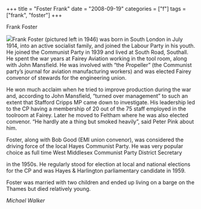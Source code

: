 +++
title = "Foster Frank"
date = "2008-09-19"
categories = ["f"]
tags = ["frank", "foster"]
+++

Frank Foster

![](http://79.170.40.183/grahamstevenson.me.uk/images/stories/frankfoster46.jpg)Frank Foster (pictured left in 1946) was born in South London in July 1914, into an active socialist family, and joined the Labour Party in his youth. He joined the Communist Party in 1939 and lived at South Road, Southall. He spent the war years at Fairey Aviation working in the tool room, along with John Mansfield. He was involved with “the Propeller” (the Communist party’s journal for aviation manufacturing workers) and was elected Fairey convenor of stewards for the engineering union.

He won much acclaim when he tried to improve production during the war and, according to John Mansfield, “turned over management” to such an extent that Stafford Cripps MP came down to investigate. His leadership led to the CP having a membership of 20 out of the 75 staff employed in the toolroom at Fairey. Later he moved to Feltham where he was also elected convenor. “He hardly ate a thing but smoked heavily”, said Peter Pink about him.

Foster, along with Bob Good (EMI union convenor), was considered the driving force of the local Hayes Communist Party. He was very popular choice as full time West Middlesex Communist Party District Secretary

in the 1950s. He regularly stood for election at local and national elections for the CP and was Hayes & Harlington parliamentary candidate in 1959.

Foster was married with two children and ended up living on a barge on the Thames but died relatively young.

_Michael Walker_
